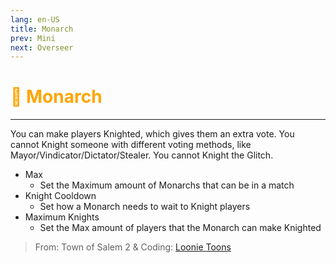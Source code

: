 ```yaml
---
lang: en-US
title: Monarch
prev: Mini
next: Overseer
---
```


# <font color="#ffa500">👑 <b>Monarch</b></font> <Badge text="Power" type="tip" vertical="middle"/>
---

You can make players Knighted, which gives them an extra vote. You cannot Knight someone with different voting methods, like Mayor/Vindicator/Dictator/Stealer. You cannot Knight the Glitch.
* Max
  * Set the Maximum amount of Monarchs that can be in a match
* Knight Cooldown
  * Set how a Monarch needs to wait to Knight players
* Maximum Knights
  * Set the Max amount of players that the Monarch can make Knighted

> From: Town of Salem 2 & Coding: [Loonie Toons](https://github.com/Loonie-Toons)